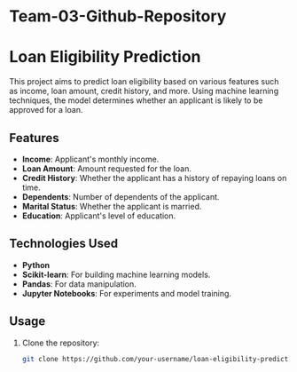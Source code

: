 # Team-03-Github-Repository
# Loan Eligibility Prediction

This project aims to predict loan eligibility based on various features such as income, loan amount, credit history, and more. Using machine learning techniques, the model determines whether an applicant is likely to be approved for a loan.

## Features
- **Income**: Applicant's monthly income.
- **Loan Amount**: Amount requested for the loan.
- **Credit History**: Whether the applicant has a history of repaying loans on time.
- **Dependents**: Number of dependents of the applicant.
- **Marital Status**: Whether the applicant is married.
- **Education**: Applicant's level of education.

## Technologies Used
- **Python**
- **Scikit-learn**: For building machine learning models.
- **Pandas**: For data manipulation.
- **Jupyter Notebooks**: For experiments and model training.

## Usage
1. Clone the repository:
   ```bash
   git clone https://github.com/your-username/loan-eligibility-prediction.git
